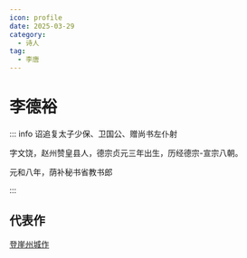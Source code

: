 ```yaml
---
icon: profile
date: 2025-03-29
category:
  - 诗人
tag:
  - 李唐
---
```


# 李德裕

<!-- more -->

::: info 诏追复太子少保、卫国公、赠尚书左仆射

字文饶，赵州赞皇县人，德宗贞元三年出生，历经德宗-宣宗八朝。

元和八年，荫补秘书省教书郎


:::


## 代表作

[登崖州城作](../诗词/李唐/登崖州城作.md)
